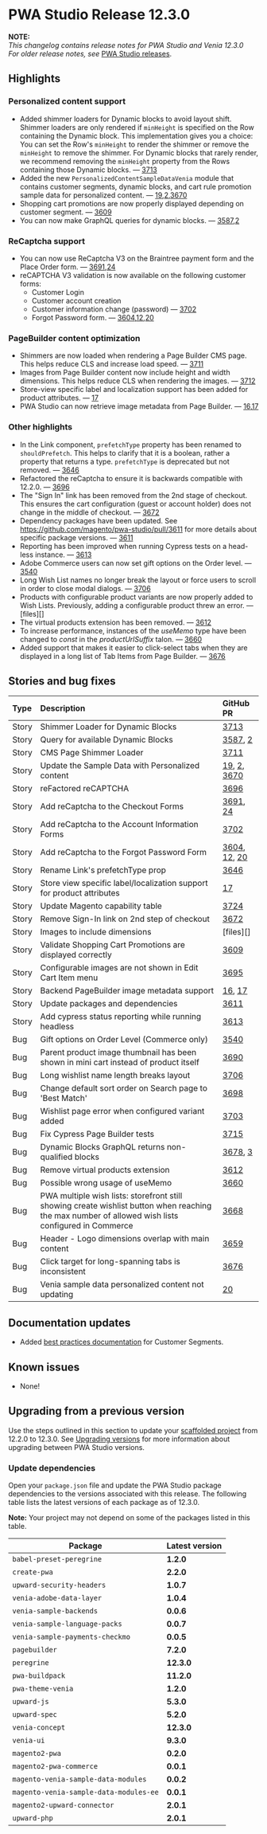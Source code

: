 # PWA Studio Release 12.3.0

**NOTE:**  
_This changelog contains release notes for PWA Studio and Venia 12.3.0_  
_For older release notes, see_ [PWA Studio releases][].

## Highlights  

### Personalized content support

-   Added shimmer loaders for Dynamic blocks to avoid layout shift. Shimmer loaders are only rendered if `minHeight` is specified on the Row containing the Dynamic block. This implementation gives you a choice: You can set the Row's `minHeight` to render the shimmer or remove the `minHeight` to remove the shimmer. For Dynamic blocks that rarely render, we recommend removing the `minHeight` property from the Rows containing those Dynamic blocks. — [3713][]
-   Added the new `PersonalizedContentSampleDataVenia` module that contains customer segments, dynamic blocks, and cart rule promotion sample data for personalized content. — [19][],[2][],[3670][]
-   Shopping cart promotions are now properly displayed depending on customer segment. — [3609][]
-   You can now make GraphQL queries for dynamic blocks. — [3587][],[2][]

### ReCaptcha support

-   You can now use ReCaptcha V3 on the Braintree payment form and the Place Order form. — [3691][],[24][]
-   reCAPTCHA V3 validation is now available on the following customer forms:
    - Customer Login
    - Customer account creation
    - Customer information change (password) — [3702][]
    - Forgot Password form. — [3604][],[12][],[20][]

### PageBuilder content optimization

-   Shimmers are now loaded when rendering a Page Builder CMS page. This helps reduce CLS and increase load speed. — [3711][] 
-   Images from Page Builder content now include height and width dimensions. This helps reduce CLS when rendering the images. — [3712][]
-   Store-view specific label and localization support has been added for product attributes. — [17][]
-   PWA Studio can now retrieve image metadata from Page Builder. — [16][],[17][]

### Other highlights

-   In the Link component, `prefetchType` property has been renamed to `shouldPrefetch`. This helps to clarify that it is a boolean, rather a property that returns a type. `prefetchType` is deprecated but not removed. — [3646][]
-   Refactored the reCaptcha to ensure it is backwards compatible with 12.2.0. — [3696][]
-   The "Sign In" link has been removed from the 2nd stage of checkout. This ensures the cart configuration (guest or account holder) does not change in the middle of checkout. — [3672][]
-   Dependency packages have been updated. See https://github.com/magento/pwa-studio/pull/3611 for more details about specific package versions. — [3611][]
-   Reporting has been improved when running Cypress tests on a head-less instance. — [3613][]
-   Adobe Commerce users can now set gift options on the Order level. — [3540][]
-   Long Wish List names no longer break the layout or force users to scroll in order to close modal dialogs. — [3706][]
-   Products with configurable product variants are now properly added to Wish Lists. Previously, adding a configurable product threw an error. — [files][]
-   The virtual products extension has been removed. — [3612][]
-   To increase performance, instances of the *useMemo* type have been changed to *const* in the *productUrlSuffix* talon. — [3660][]
-   Added support that makes it easier to click-select tabs when they are displayed in a long list of Tab Items from Page Builder. — [3676][]

## Stories and bug fixes

| Type  | Description                                                                                                                                       | GitHub PR                       |
| :---- | :------------------------------------------------------------------------------------------------------------------------------------------------ | :------------------------------ |
| Story | Shimmer Loader for Dynamic Blocks                                                                                                                 | [3713][]                      |
| Story | Query for available Dynamic Blocks                                                                                                                | [3587][], [2][]               |
| Story | CMS Page Shimmer Loader                                                                                                                           | [3711][]                      |
| Story | Update the Sample Data with Personalized content                                                                                                  | [19][], [2][], [3670][]       |
| Story | reFactored reCAPTCHA                                                                                                                              | [3696][]                      |
| Story | Add reCaptcha to the Checkout Forms                                                                                                               | [3691][], [24][]              |
| Story | Add reCaptcha to the Account Information Forms                                                                                                    | [3702][]                      |
| Story | Add reCaptcha to the Forgot Password  Form                                                                                                        | [3604][], [12][], [20][]      |
| Story | Rename Link's prefetchType prop                                                                                                                   | [3646][]                      |
| Story | Store view specific label/localization support for product attributes                                                                             | [17][]                        |
| Story | Update Magento capability table                                                                                                                   | [3724][]                      |
| Story | Remove Sign-In link on 2nd step of checkout                                                                                                       | [3672][]                      |
| Story | Images to include dimensions                                                                                                                      | [files][]                     |
| Story | Validate Shopping Cart Promotions are displayed correctly                                                                                         | [3609][]                      |
| Story | Configurable images are not shown in Edit Cart Item menu                                                                                          | [3695][]                      |
| Story | Backend PageBuilder image metadata support                                                                                                        | [16][], [17][]                |
| Story | Update packages and dependencies                                                                                                                  | [3611][]                      |
| Story | Add cypress status reporting while running headless                                                                                               | [3613][]                      |
| Bug   | Gift options on Order Level (Commerce only)                                                                                                       | [3540][]                      |
| Bug   | Parent product image thumbnail has been shown in mini cart instead of product itself                                                              | [3690][]                      |
| Bug   | Long wishlist name length breaks layout                                                                                                           | [3706][]                      |
| Bug   | Change default sort order on Search page to 'Best Match'                                                                                          | [3698][]                      |
| Bug   | Wishlist page error when configured variant added                                                                                                 | [3703][]                      |
| Bug   | Fix Cypress Page Builder tests                                                                                                                    | [3715][]                      |
| Bug   | Dynamic Blocks GraphQL returns non-qualified blocks                                                                                               | [3678][], [3][]               |
| Bug   | Remove virtual products extension                                                                                                                 | [3612][]                      |
| Bug   | Possible wrong usage of useMemo                                                                                                                   | [3660][]                      |
| Bug   | PWA multiple wish lists: storefront still showing create wishlist button when reaching the max number of allowed wish lists configured in Commerce| [3668][]                      |
| Bug   | Header - Logo dimensions overlap with main content                                                                                                | [3659][]                      |
| Bug   | Click target for long-spanning tabs is inconsistent                                                                                               | [3676][]                      |
| Bug   | Venia sample data personalized content not updating                                                                                               | [20][]                        |

## Documentation updates

-   Added [best practices documentation](https://developer.adobe.com/pwa-studio/guides/best-practices/index.html) for Customer Segments.

## Known issues

-  None!

## Upgrading from a previous version

Use the steps outlined in this section to update your [scaffolded project][] from 12.2.0 to 12.3.0.
See [Upgrading versions][] for more information about upgrading between PWA Studio versions.

[scaffolded project]: https://developer.adobe.com/commerce/pwa-studio/tutorials/
[upgrading versions]: https://developer.adobe.com/commerce/pwa-studio/guides/upgrading-versions/

### Update dependencies

Open your `package.json` file and update the PWA Studio package dependencies to the versions associated with this release.
The following table lists the latest versions of each package as of 12.3.0.

**Note:**
Your project may not depend on some of the packages listed in this table.

| Package                             | Latest version |
|-------------------------------------|----------------|
| `babel-preset-peregrine`            | **1.2.0**      |
| `create-pwa`                        | **2.2.0**      |
| `upward-security-headers`           | **1.0.7**      |
| `venia-adobe-data-layer`            | **1.0.4**      |
| `venia-sample-backends`             | **0.0.6**      |
| `venia-sample-language-packs`       | **0.0.7**      |
| `venia-sample-payments-checkmo`     | **0.0.5**      |
| `pagebuilder`                       | **7.2.0**      |
| `peregrine`                         | **12.3.0**     |
| `pwa-buildpack`                     | **11.2.0**     |
| `pwa-theme-venia`                   | **1.2.0**      |
| `upward-js`                         | **5.3.0**      |
| `upward-spec`                       | **5.2.0**      |
| `venia-concept`                     | **12.3.0**     |
| `venia-ui`                          | **9.3.0**      |
| `magento2-pwa`                      | **0.2.0**      |
| `magento2-pwa-commerce`             | **0.0.1**      |
| `magento-venia-sample-data-modules` | **0.0.2**      |
| `magento-venia-sample-data-modules-ee`| **0.0.1**    |
| `magento2-upward-connector`         | **2.0.1**      |
| `upward-php`                        | **2.0.1**      |


[3713]: https://github.com/magento/pwa-studio/pull/3713
[19]: https://github.com/magento-commerce/venia-sample-data-modules/pull/19.
[2]: https://github.com/magento-commerce/venia-sample-data-modules-ee/pull/2
[3670]: https://github.com/magento/pwa-studio/pull/3670
[3691]: https://github.com/magento/pwa-studio/pull/3691
[24]: https://github.com/magento-commerce/magento2-pwa/pull/24
[3702]: https://github.com/magento/pwa-studio/pull/3702
[3604]: https://github.com/magento/pwa-studio/pull/3604
[12]: https://github.com/magento-commerce/magento2-pwa/pull/12
[20]: https://github.com/magento-commerce/magento2-pwa/pull/20
[25]: https://github.com/magento-commerce/magento2-pwa/pull/25
[4]: https://github.com/magento-commerce/magento2-pwa-commerce/pull/4
[22]: https://github.com/magento-commerce/venia-sample-data-modules/pull/22
[3]: http://github.com/magento-commerce/venia-sample-data-modules-ee/pull/3
[3646]: https://github.com/magento/pwa-studio/pull/3646
[17]: https://github.com/magento-commerce/magento2-pwa/pull/17
[3724]: https://github.com/magento/pwa-studio/pull/3724
[3696]: https://github.com/magento/pwa-studio/pull/3696
[3672]: https://github.com/magento/pwa-studio/pull/3672
[3712]: https://github.com/magento/pwa-studio/pull/3712/files
[3609]: https://github.com/magento/pwa-studio/pull/3609
[3587]: https://github.com/magento/pwa-studio/pull/3587
[2]: https://github.com/magento-commerce/magento2-pwa-commerce/pull/2
[3695]: https://github.com/magento/pwa-studio/pull/3695
[16]: https://github.com/magento-commerce/magento2-pwa/pull/16
[17]: https://github.com/magento-commerce/venia-sample-data-modules/pull/17
[14]: https://github.com/magento-commerce/venia-sample-data-modules/pull/14
[11]: https://github.com/magento-commerce/magento2-pwa/pull/11
[7]: https://github.com/magento-commerce/upward-php/pull/7
[17]: https://github.com/magento-commerce/magento2-upward-connector/pull/17
[3611]: https://github.com/magento/pwa-studio/pull/3611
[3711]: https://github.com/magento/pwa-studio/pull/3711
[3613]: https://github.com/magento/pwa-studio/pull/3613
[3540]: https://github.com/magento/pwa-studio/pull/3540
[3690]: https://github.com/magento/pwa-studio/pull/3690
[3706]: https://github.com/magento/pwa-studio/pull/3706
[3698]: https://github.com/magento/pwa-studio/pull/3698
[3703]: https://github.com/magento/pwa-studio/pull/3703/files
[3715]: https://github.com/magento/pwa-studio/pull/3715
[3678]: https://github.com/magento/pwa-studio/pull/3678
[3]: https://github.com/magento-commerce/magento2-pwa-commerce/pull/3
[3612]: https://github.com/magento/pwa-studio/pull/3612
[3660]: https://github.com/magento/pwa-studio/pull/3660
[3668]: https://github.com/magento/pwa-studio/pull/3668
[3659]: https://github.com/magento/pwa-studio/pull/3659
[3676]: https://github.com/magento/pwa-studio/pull/3676
[20]: https://github.com/magento-commerce/venia-sample-data-modules/pull/20
[PWA Studio releases]: https://github.com/magento/pwa-studio/releases
